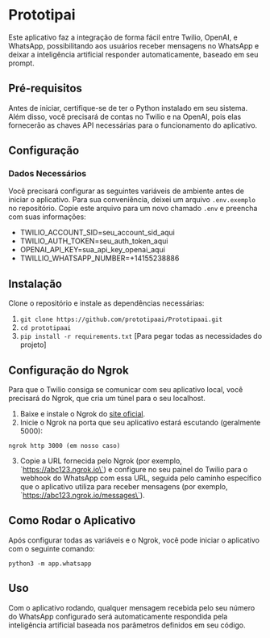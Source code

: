 # Prototipai

Este aplicativo faz a integração de forma fácil entre Twilio, OpenAI, e WhatsApp, possibilitando aos usuários receber mensagens no WhatsApp e deixar a inteligência artificial responder automaticamente, baseado em seu prompt.

## Pré-requisitos

Antes de iniciar, certifique-se de ter o Python instalado em seu sistema. Além disso, você precisará de contas no Twilio e na OpenAI, pois elas fornecerão as chaves API necessárias para o funcionamento do aplicativo.

## Configuração

### Dados Necessários

Você precisará configurar as seguintes variáveis de ambiente antes de iniciar o aplicativo. Para sua conveniência, deixei um arquivo `.env.exemplo` no repositório. Copie este arquivo para um novo chamado `.env` e preencha com suas informações:


* TWILIO_ACCOUNT_SID=seu_account_sid_aqui
* TWILIO_AUTH_TOKEN=seu_auth_token_aqui
* OPENAI_API_KEY=sua_api_key_openai_aqui
* TWILLIO_WHATSAPP_NUMBER=+14155238886

## Instalação

Clone o repositório e instale as dependências necessárias:


1. `git clone https://github.com/prototipaai/Prototipaai.git`
2.  `cd prototipaai`
3.  `pip install -r requirements.txt` [Para pegar todas as necessidades do projeto]


## Configuração do Ngrok

Para que o Twilio consiga se comunicar com seu aplicativo local, você precisará do Ngrok, que cria um túnel para o seu localhost.

1. Baixe e instale o Ngrok do [site oficial](https://ngrok.com/).
2. Inicie o Ngrok na porta que seu aplicativo estará escutando (geralmente 5000):


`ngrok http 3000 (em nosso caso)`

3. Copie a URL fornecida pelo Ngrok (por exemplo, \`https://abc123.ngrok.io\`) e configure no seu painel do Twilio para o webhook do WhatsApp com essa URL, seguida pelo caminho específico que o aplicativo utiliza para receber mensagens (por exemplo, \`https://abc123.ngrok.io/messages\`).

## Como Rodar o Aplicativo

Após configurar todas as variáveis e o Ngrok, você pode iniciar o aplicativo com o seguinte comando:

`python3 -m app.whatsapp`

## Uso

Com o aplicativo rodando, qualquer mensagem recebida pelo seu número do WhatsApp configurado será automaticamente respondida pela inteligência artificial baseada nos parâmetros definidos em seu código.
